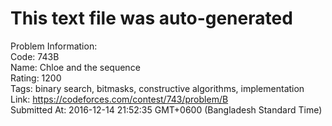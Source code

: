 # This text file was auto-generated  
  
Problem Information:  
Code: 743B  
Name: Chloe and the sequence  
Rating: 1200  
Tags: binary search, bitmasks, constructive algorithms, implementation  
Link: https://codeforces.com/contest/743/problem/B  
Submitted At: 2016-12-14 21:52:35 GMT+0600 (Bangladesh Standard Time)  
